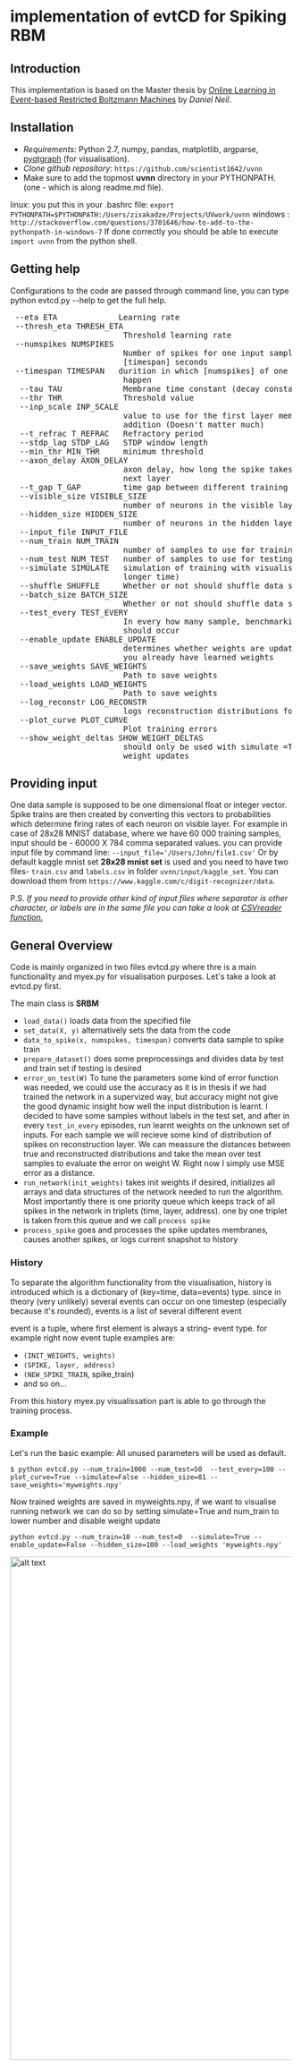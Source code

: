 # implementation of evtCD for Spiking RBM

## Introduction
This implementation is based on the Master thesis by [Online Learning in Event-based Restricted Boltzmann Machines](http://dannyneil.com/attach/dneil_thesis.pdf) by _Daniel Neil_.

## Installation

* _Requirements:_ Python 2.7, numpy, pandas, matplotlib, argparse, [pyqtgraph](http://www.pyqtgraph.org) (for visualisation).
* _Clone github repository_: `https://github.com/scientist1642/uvnn`
* Make sure to add the topmost __uvnn__  directory in your PYTHONPATH. (one - which is along readme.md file). 

 linux: you put this in your .bashrc file: `export PYTHONPATH=$PYTHONPATH:/Users/zisakadze/Projects/UVwork/uvnn`
windows : `http://stackoverflow.com/questions/3701646/how-to-add-to-the-pythonpath-in-windows-7`
If done correctly you should be able to execute `import uvnn` from the python shell.

## Getting help
Configurations to the code are passed through command line, you can type python evtcd.py --help to get the full help.
<pre>
 --eta ETA             Learning rate
 --thresh_eta THRESH_ETA
                        Threshold learning rate
 --numspikes NUMSPIKES
                        Number of spikes for one input sample during
                        [timespan] seconds
 --timespan TIMESPAN   durition in which [numspikes] of one sample digit
                        happen
  --tau TAU             Membrane time constant (decay constant)
  --thr THR             Threshold value
  --inp_scale INP_SCALE
                        value to use for the first layer membrane potential
                        addition (Doesn't matter much)
  --t_refrac T_REFRAC   Refractory period
  --stdp_lag STDP_LAG   STDP window length
  --min_thr MIN_THR     minimum threshold
  --axon_delay AXON_DELAY
                        axon delay, how long the spike takes to travel to the
                        next layer
  --t_gap T_GAP         time gap between different training samples
  --visible_size VISIBLE_SIZE
                        number of neurons in the visible layer
  --hidden_size HIDDEN_SIZE
                        number of neurons in the hidden layer
  --input_file INPUT_FILE
  --num_train NUM_TRAIN
                        number of samples to use for training
  --num_test NUM_TEST   number of samples to use for testing
  --simulate SIMULATE   simulation of training with visualisation (takes
                        longer time)
  --shuffle SHUFFLE     Whether or not should shuffle data set before training
  --batch_size BATCH_SIZE
                        Whether or not should shuffle data set before training
  --test_every TEST_EVERY
                        In every how many sample, benchmarking on test set
                        should occur
  --enable_update ENABLE_UPDATE
                        determines whether weights are updated, useful when
                        you already have learned weights
  --save_weights SAVE_WEIGHTS
                        Path to save weights
  --load_weights LOAD_WEIGHTS
                        Path to save weights
  --log_reconstr LOG_RECONSTR
                        logs reconstruction distributions for each sample
  --plot_curve PLOT_CURVE
                        Plot training errors
  --show_weight_deltas SHOW_WEIGHT_DELTAS
                        should only be used with simulate =True, visualizes
                        weight updates
</pre>

## Providing input
One data sample is supposed to be one dimensional float or integer vector. Spike trains are then created by converting this vectors to probabilities which determine firing rates of each neuron on visible layer. For example in case of 28x28 MNIST database, where we have 60 000 training samples, input should be - 60000 X 784 comma separated values. you can provide input file by command line: `--input_file='/Users/John/file1.csv'` Or by default kaggle mnist set **28x28 mnist set** is used and you need to have two files- `train.csv` and `labels.csv` in folder `uvnn/input/kaggle_set`. You can download them from `https://www.kaggle.com/c/digit-recognizer/data`.

P.S. _If you need to provide other kind of input files where separator is other character, or labels are in the same file you can take a look at [CSVreader function.](https://github.com/scientist1642/uvnn/blob/master/uvnn/utils/readers.py)_

## General Overview

Code is mainly organized in two files evtcd.py where thre is a main functionality and myex.py for visualisation purposes. Let's take a look at evtcd.py first.

The main class is __SRBM__

* `load_data()` loads data from the specified file
* `set_data(X, y)` alternatively sets the data from the code
* `data_to_spike(x, numspikes, timespan)` converts data sample to spike train
* `prepare_dataset()` does some preprocessings and divides data by test and train set if testing is desired
* `error_on_test(W)` To tune the parameters some kind of error function was needed, we could use the accuracy as it is in thesis if we had trained the network in a supervized way, but accuracy might not give the good dynamic insight how well the input distribution is learnt. I decided to have some samples without labels in the test set, and after in every `test_in_every` episodes, run learnt weights on the unknown set of inputs. For each sample we will recieve some kind of distribution of spikes on reconstruction layer. We can meassure the distances between true and reconstructed distributions and take the mean over test samples to evaluate the error on weight W. Right now I simply use MSE error as a distance.
* `run_network(init_weights)` takes init weights if desired, initializes all arrays and data structures of the network needed to run the algorithm. Most importantly there is one priority queue which keeps track of all spikes in the network in triplets (time, layer, address). one by one triplet is taken from this queue and we call `process spike`
* `process_spike` goes and processes the spike updates membranes, causes another spikes, or logs current snapshot to history

### History
To separate the algorithm functionality from the visualisation, history is introduced which is a dictionary of (key=time, data=events) type. since in theory (very unlikely) several events can occur on one timestep (especially because it's rounded), events is a list of several different event

event is a tuple, where first element is always a string- event type. for example right now event tuple examples are:

* `(INIT_WEIGHTS, weights)` 
* `(SPIKE, layer, address)`
* `(NEW_SPIKE_TRAIN`, spike_train) 
*  and so on...

From this history myex.py visualissation part is able to go through the training process.

### Example 
Let's run the basic example: All unused parameters will be used as default. 

`$ python evtcd.py --num_train=1000 --num_test=50 
--test_every=100 --plot_curve=True --simulate=False --hidden_size=81 --save_weights='myweights.npy' `

Now trained weights are saved in myweights.npy, if we want to visualise running network we can do so by setting simulate=True and num_train to lower number and disable weight update

`python evtcd.py --num_train=10 --num_test=0  --simulate=True --enable_update=False --hidden_size=100 --load_weights 'myweights.npy'`

 

<img src="https://s9.postimg.org/af6uwbapb/Screen_Shot_2016_08_22_at_4_53_20_AM.png" alt="alt text" width="900" height="whatever">


